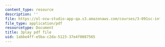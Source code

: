 ```yaml
---
content_type: resource
description: ''
file: https://ol-ocw-studio-app-qa.s3.amazonaws.com/courses/3-091sc-introduction-to-solid-state-chemistry-fall-2010/1abbe4ffe5bac2da512337e4f0087565_giPLtjL0Mnc.pdf
file_type: application/pdf
resourcetype: Document
title: 3play pdf file
uid: 1abbe4ff-e5ba-c2da-5123-37e4f0087565
---
```


